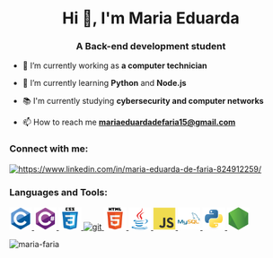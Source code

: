 <!--## Olá! Meu nome é Maria Eduarda 

<div>
  <a href="https://github.com/Maria-Faria">
      
  <img src="https://github-readme-stats.vercel.app/api/top-langs/?username=Maria-Faria&layout=compact&langs_count=16&theme=tokyonight">

</div>
  
<div style = "display: inline_block"><br>
  <img align = "center" alt = "Python" height = "45" width = "40" src = "https://cdn.jsdelivr.net/gh/devicons/devicon/icons/python/python-original.svg">
  <img align = "center" alt = "Html" height = "45" width = "40" src = "https://cdn.jsdelivr.net/gh/devicons/devicon/icons/html5/html5-original.svg">
  <img align = "center" alt = "CSS" height = "45" width = "40" src = "https://cdn.jsdelivr.net/gh/devicons/devicon/icons/css3/css3-original.svg">
  <img align = "center" alt = "JavaScript" height = "45" width = "40"src="https://cdn.jsdelivr.net/gh/devicons/devicon/icons/javascript/javascript-original.svg">
  <img align = "center" alt = "C" height = "45" width = "40" src = "https://cdn.jsdelivr.net/gh/devicons/devicon/icons/c/c-original.svg">
  <img align = "center" alt = "Java" height = "45" width = "40" src = "https://cdn.jsdelivr.net/gh/devicons/devicon/icons/java/java-original.svg">
  <img align = "center" alt = "MySql" height = "45" width = "40" src="https://cdn.jsdelivr.net/gh/devicons/devicon/icons/mysql/mysql-original.svg" />
</div>

 ##
<div>
  <a href = "mailto:mariaeduardadefaria15@gmail.com"> <img src = "https://img.shields.io/badge/Gmail-D14836?style=for-the-badge&logo=gmail&logoColor=white" target = "_blank"></a> 
  <a target = "_blank" href = "https://www.linkedin.com/in/maria-eduarda-de-faria-824912259/"> <img src = "https://img.shields.io/badge/LinkedIn-0077B5?style=for-the-badge&logo=linkedin&logoColor=white"></a>
  <a target = "_blank" href = "https://codepen.io/mariaeduardafaria"> <img src = "https://img.shields.io/badge/Codepen-000000?style=for-the-badge&logo=codepen&logoColor=white"></a>
</div>

 ##
![](https://quotes-github-readme.vercel.app/api?type=horizontal&theme=tokyonight) -->
 
<!-- Proudly created with GPRM ( https://gprm.itsvg.in ) -->

<h1 align="center">Hi 👋, I'm Maria Eduarda</h1>
<h3 align="center">A Back-end development student</h3>

- 🔭 I’m currently working as **a computer technician**

- 🌱 I’m currently learning **Python** and **Node.js**

- 📚 I'm currently studying **cybersecurity and computer networks**

- 📫 How to reach me **mariaeduardadefaria15@gmail.com**

<h3 align="left">Connect with me:</h3>
<p align="left">
<a href="https://linkedin.com/in/maria-eduarda-de-faria-824912259/" target="blank"><img align="center" src="https://raw.githubusercontent.com/rahuldkjain/github-profile-readme-generator/master/src/images/icons/Social/linked-in-alt.svg" alt="https://www.linkedin.com/in/maria-eduarda-de-faria-824912259/" height="30" width="40" /></a>
</p>

<h3 align="left">Languages and Tools:</h3>
<p align="left"> <a href="https://www.cprogramming.com/" target="_blank" rel="noreferrer"> <img src="https://raw.githubusercontent.com/devicons/devicon/master/icons/c/c-original.svg" alt="c" width="40" height="40"/> </a> <a href="https://www.w3schools.com/cs/" target="_blank" rel="noreferrer"> <img src="https://raw.githubusercontent.com/devicons/devicon/master/icons/csharp/csharp-original.svg" alt="csharp" width="40" height="40"/> </a> <a href="https://www.w3schools.com/css/" target="_blank" rel="noreferrer"> <img src="https://raw.githubusercontent.com/devicons/devicon/master/icons/css3/css3-original-wordmark.svg" alt="css3" width="40" height="40"/> </a> <a href="https://git-scm.com/" target="_blank" rel="noreferrer"> <img src="https://www.vectorlogo.zone/logos/git-scm/git-scm-icon.svg" alt="git" width="40" height="40"/> </a> <a href="https://www.w3.org/html/" target="_blank" rel="noreferrer"> <img src="https://raw.githubusercontent.com/devicons/devicon/master/icons/html5/html5-original-wordmark.svg" alt="html5" width="40" height="40"/> </a> <a href="https://www.java.com" target="_blank" rel="noreferrer"> <img src="https://raw.githubusercontent.com/devicons/devicon/master/icons/java/java-original.svg" alt="java" width="40" height="40"/> </a> <a href="https://developer.mozilla.org/en-US/docs/Web/JavaScript" target="_blank" rel="noreferrer"> <img src="https://raw.githubusercontent.com/devicons/devicon/master/icons/javascript/javascript-original.svg" alt="javascript" width="40" height="40"/> </a> <a href="https://www.mysql.com/" target="_blank" rel="noreferrer"> <img src="https://raw.githubusercontent.com/devicons/devicon/master/icons/mysql/mysql-original-wordmark.svg" alt="mysql" width="40" height="40"/> </a> <a href="https://www.python.org" target="_blank" rel="noreferrer"> <img src="https://raw.githubusercontent.com/devicons/devicon/master/icons/python/python-original.svg" alt="python" width="40" height="40"/> </a> 
<a href="https://nodejs.org/en" target="_blank" rel="noreferrer"> <img src="https://raw.githubusercontent.com/devicons/devicon/master/icons/nodejs/nodejs-original.svg" alt="nodejs" width="40" height="40"/> </a></p>

<p><img align="left" src="https://github-readme-stats.vercel.app/api/top-langs?username=maria-faria&show_icons=true&locale=en&layout=compact&theme=tokyonight" alt="maria-faria" /></p>
